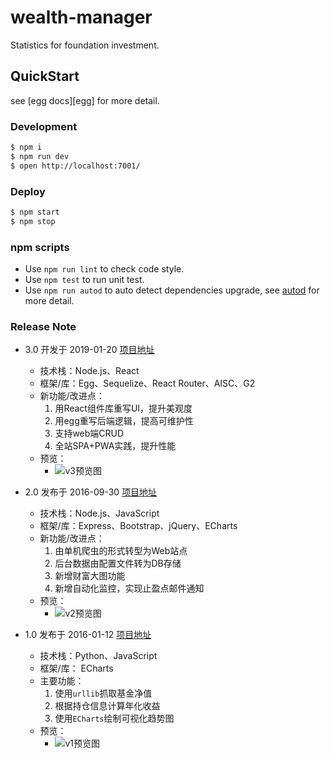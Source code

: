 # wealth-manager

Statistics for foundation investment.

## QuickStart

<!-- add docs here for user -->

see [egg docs][egg] for more detail.

### Development

```bash
$ npm i
$ npm run dev
$ open http://localhost:7001/
```

### Deploy

```bash
$ npm start
$ npm stop
```

### npm scripts

- Use `npm run lint` to check code style.
- Use `npm test` to run unit test.
- Use `npm run autod` to auto detect dependencies upgrade, see [autod](https://www.npmjs.com/package/autod) for more detail.


### Release Note

- 3.0 开发于 2019-01-20 [项目地址](https://github.com/netbeen/wealth-manager)
    - 技术栈：Node.js、React
    - 框架/库：Egg、Sequelize、React Router、AISC、G2
    - 新功能/改进点：
        1. 用React组件库重写UI，提升美观度
        2. 用egg重写后端逻辑，提高可维护性
        3. 支持web端CRUD
        4. 全站SPA+PWA实践，提升性能
    - 预览：
        - ![v3预览图](https://raw.githubusercontent.com/netbeen/wealth-manager/master/readme/v3.png)        


- 2.0 发布于 2016-09-30 [项目地址](https://github.com/netbeen/FundManagerWeb)
    - 技术栈：Node.js、JavaScript
    - 框架/库：Express、Bootstrap、jQuery、ECharts
    - 新功能/改进点：
        1. 由单机爬虫的形式转型为Web站点
        2. 后台数据由配置文件转为DB存储
        3. 新增财富大图功能
        4. 新增自动化监控，实现止盈点邮件通知
    - 预览：
        - ![v2预览图](https://raw.githubusercontent.com/netbeen/wealth-manager/master/readme/v2.png)        


- 1.0 发布于 2016-01-12 [项目地址](https://github.com/netbeen/FundManager)
    - 技术栈：Python、JavaScript
    - 框架/库： ECharts
    - 主要功能：
        1. 使用`urllib`抓取基金净值
        2. 根据持仓信息计算年化收益
        3. 使用`ECharts`绘制可视化趋势图
    - 预览：
        - ![v1预览图](https://raw.githubusercontent.com/netbeen/wealth-manager/master/readme/v1.jpg)        
